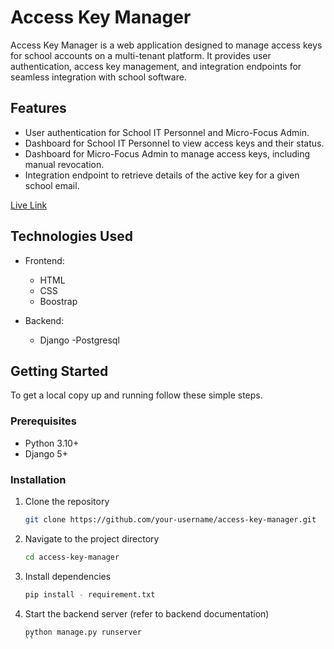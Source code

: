 # Access Key Manager

Access Key Manager is a web application designed to manage access keys for school accounts on a multi-tenant platform. It provides user authentication, access key management, and integration endpoints for seamless integration with school software.

## Features

- User authentication for School IT Personnel and Micro-Focus Admin.
- Dashboard for School IT Personnel to view access keys and their status.
- Dashboard for Micro-Focus Admin to manage access keys, including manual revocation.
- Integration endpoint to retrieve details of the active key for a given school email.

[Live Link](https://amalitech-access-key-manager.onrender.com)
## Technologies Used

- Frontend:
  - HTML
  - CSS
  - Boostrap

- Backend:
  - Django
  -Postgresql

## Getting Started

To get a local copy up and running follow these simple steps.

### Prerequisites

- Python 3.10+
- Django 5+

### Installation

1. Clone the repository
   ```sh
   git clone https://github.com/your-username/access-key-manager.git
   ```
2. Navigate to the project directory
   ```sh
   cd access-key-manager
   ```
3. Install dependencies
   ```sh
   pip install - requirement.txt
   ```
4. Start the backend server (refer to backend documentation)
   ```sh
   python manage.py runserver
   ``
